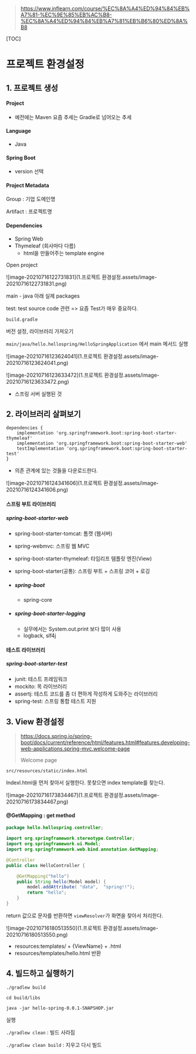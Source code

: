 > https://www.inflearn.com/course/%EC%8A%A4%ED%94%84%EB%A7%81-%EC%9E%85%EB%AC%B8-%EC%8A%A4%ED%94%84%EB%A7%81%EB%B6%80%ED%8A%B8

[TOC]

# 프로젝트 환경설정

## 1. 프로젝트 생성

#### Project

- 예전에는 Maven 요즘 추세는 Gradle로 넘어오는 추세

#### Language

- Java

#### Spring Boot

- version 선택

#### Project Metadata

Group :  기업 도메인명

Artifact : 프로젝트명

#### Dependencies

- Spring Web
- Thymeleaf (회사마다 다름)
  - html을 만들어주는 template engine



Open project

![image-20210716122731831](1.프로젝트 환경설정.assets/image-20210716122731831.png)

main - java 아래 실제 packages

test: test source code 관련 => 요즘 Test가 매우 중요하다.



`build.gradle` 

버전 설정, 라이브러리 가져오기



`main/java/hello.hellospring/HelloSpringApplication` 에서 main 메서드 실행

![image-20210716123624041](1.프로젝트 환경설정.assets/image-20210716123624041.png)

![image-20210716123633472](1.프로젝트 환경설정.assets/image-20210716123633472.png)

- 스프링 서버 실행된 것





## 2. 라이브러리 살펴보기

```
dependencies {
	implementation 'org.springframework.boot:spring-boot-starter-thymeleaf'
	implementation 'org.springframework.boot:spring-boot-starter-web'
	testImplementation 'org.springframework.boot:spring-boot-starter-test'
}
```

- 의존 관계에 있는 것들을 다운로드한다.

![image-20210716124341606](1.프로젝트 환경설정.assets/image-20210716124341606.png)



#### 스프링 부트 라이브러리

##### spring-boot-starter-web

- spring-boot-starter-tomcat: 톰캣 (웹서버)

- spring-webmvc: 스프링 웹 MVC

- spring-boot-starter-thymeleaf: 타임리프 템플릿 엔진(View)

- spring-boot-starter(공통): 스프링 부트 + 스프링 코어 + 로깅

- ##### spring-boot

  - spring-core

- ##### spring-boot-starter-logging

  - 실무에서는 System.out.print 보다 많이 사용
  - logback, slf4j

#### 테스트 라이브러리

##### spring-boot-starter-test

- junit: 테스트 프레임워크
- mockito: 목 라이브러리
- assertj: 테스트 코드를 좀 더 편하게 작성하게 도와주는 라이브러리
- spring-test: 스프링 통합 테스트 지원





## 3. View 환경설정

> https://docs.spring.io/spring-boot/docs/current/reference/html/features.html#features.developing-web-applications.spring-mvc.welcome-page
>
> Welcome page

`src/resources/static/index.html`

Indexl.html을 먼저 찾아서 실행한다. 못찾으면 index template를 찾는다.

![image-20210716173834467](1.프로젝트 환경설정.assets/image-20210716173834467.png)

#### @GetMapping : get method

```java
package hello.hellospring.controller;

import org.springframework.stereotype.Controller;
import org.springframework.ui.Model;
import org.springframework.web.bind.annotation.GetMapping;

@Controller
public class HelloController {

    @GetMapping("hello")
    public String hello(Model model) {
        model.addAttribute( "data",  "spring!!");
        return "hello";
    }
}
```

return 값으로 문자를 반환하면 `viewResolver`가 화면을 찾아서 처리한다.

![image-20210716180513550](1.프로젝트 환경설정.assets/image-20210716180513550.png)

- resources:templates/ + {ViewName} + .html
- resources/templates/hello.html 반환





## 4. 빌드하고 실행하기

`./gradlew build`

`cd build/libs`

`java -jar hello-spring-0.0.1-SNAPSHOP.jar`

실행



`./gradlew clean` : 빌드 사라짐

`./gradlew clean build` : 지우고 다시 빌드
